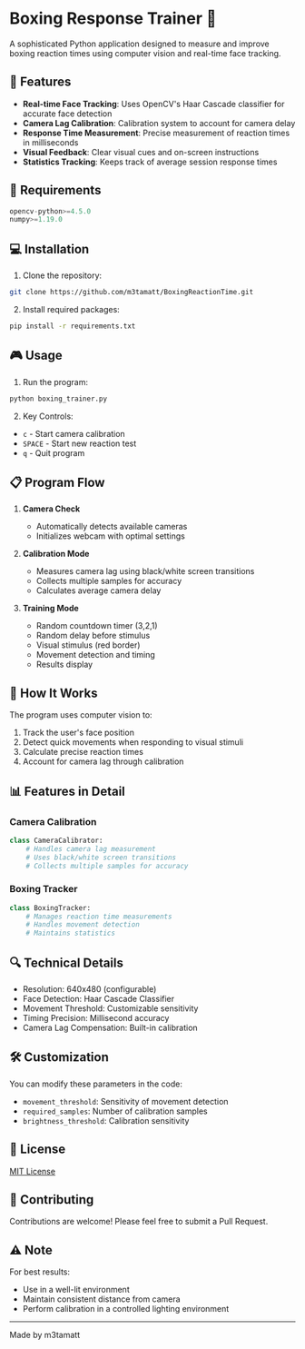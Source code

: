# Boxing Response Trainer 🥊

A sophisticated Python application designed to measure and improve boxing reaction times using computer vision and real-time face tracking.


## 🌟 Features

- **Real-time Face Tracking**: Uses OpenCV's Haar Cascade classifier for accurate face detection
- **Camera Lag Calibration**: Calibration system to account for camera delay
- **Response Time Measurement**: Precise measurement of reaction times in milliseconds
- **Visual Feedback**: Clear visual cues and on-screen instructions
- **Statistics Tracking**: Keeps track of average session response times

## 🔧 Requirements

```python
opencv-python>=4.5.0
numpy>=1.19.0
```

## 💻 Installation

1. Clone the repository:
```bash
git clone https://github.com/m3tamatt/BoxingReactionTime.git
```

2. Install required packages:
```bash
pip install -r requirements.txt
```

## 🎮 Usage

1. Run the program:
```bash
python boxing_trainer.py
```

2. Key Controls:
- `c` - Start camera calibration
- `SPACE` - Start new reaction test
- `q` - Quit program

## 📋 Program Flow

1. **Camera Check**
   - Automatically detects available cameras
   - Initializes webcam with optimal settings

2. **Calibration Mode**
   - Measures camera lag using black/white screen transitions
   - Collects multiple samples for accuracy
   - Calculates average camera delay

3. **Training Mode**
   - Random countdown timer (3,2,1)
   - Random delay before stimulus
   - Visual stimulus (red border)
   - Movement detection and timing
   - Results display

## 🎯 How It Works

The program uses computer vision to:
1. Track the user's face position
2. Detect quick movements when responding to visual stimuli
3. Calculate precise reaction times
4. Account for camera lag through calibration

## 📊 Features in Detail

### Camera Calibration
```python
class CameraCalibrator:
    # Handles camera lag measurement
    # Uses black/white screen transitions
    # Collects multiple samples for accuracy
```

### Boxing Tracker
```python
class BoxingTracker:
    # Manages reaction time measurements
    # Handles movement detection
    # Maintains statistics
```

## 🔍 Technical Details

- Resolution: 640x480 (configurable)
- Face Detection: Haar Cascade Classifier
- Movement Threshold: Customizable sensitivity
- Timing Precision: Millisecond accuracy
- Camera Lag Compensation: Built-in calibration

## 🛠️ Customization

You can modify these parameters in the code:
- `movement_threshold`: Sensitivity of movement detection
- `required_samples`: Number of calibration samples
- `brightness_threshold`: Calibration sensitivity

## 📝 License

[MIT License](LICENSE)

## 🤝 Contributing

Contributions are welcome! Please feel free to submit a Pull Request.

## ⚠️ Note

For best results:
- Use in a well-lit environment
- Maintain consistent distance from camera
- Perform calibration in a controlled lighting environment

---

Made by m3tamatt
